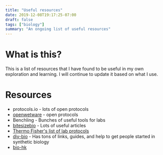 ```yaml
---
title: "Useful resources"
date: 2019-12-08T19:17:25-07:00
draft: false
tags: ["biology"]
summary: "An ongoing list of useful resources"
---
```


# What is this?

This is a list of resources that I have found to be useful in my own exploration and learning. I will continue to update it based on what I use.

# Resources

* protocols.io - lots of open protocols
* [openwetware](https://openwetware.org/wiki/Protocols) - open protocols
* Benchling - Bunches of useful tools for labs
* [bitesizebio](https://bitesizebio.com/) - Lots of useful articles
* [Thermo Fisher's list of lab protocols](https://www.thermofisher.com/us/en/home/references/protocols.html)
* [diy-bio](http://diy-bio.com/) - Has tons of links, guides, and help to get people started in synthetic biology
* [bio-hk](http://diybiohk.org/index.php/projects/)
